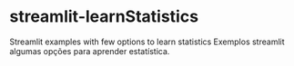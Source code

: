 # streamlit-learnStatistics

Streamlit examples with few options to learn statistics
Exemplos streamlit algumas opções para aprender estatística.